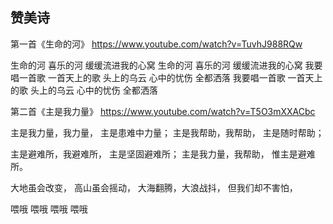 ## 赞美诗


第一首《生命的河》
https://www.youtube.com/watch?v=TuvhJ988RQw

生命的河 喜乐的河
缓缓流进我的心窝
生命的河 喜乐的河
缓缓流进我的心窝
我要唱一首歌
一首天上的歌
头上的乌云 心中的忧伤
全都洒落
我要唱一首歌
一首天上的歌
头上的乌云 心中的忧伤
全都洒落

第二首《主是我力量》
https://www.youtube.com/watch?v=T5O3mXXACbc

主是我力量，我力量，
主是患难中力量；
主是我帮助，我帮助，
主是随时帮助；

主是避难所，我避难所，
主是坚固避难所；
主是我力量，我帮助，
惟主是避难所。

大地虽会改变，
高山虽会摇动，
大海翻腾，大浪战抖，
但我们却不害怕，

喂哦 喂哦 喂哦 喂哦